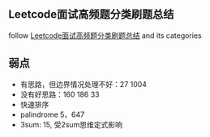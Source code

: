 ## Leetcode面试高频题分类刷题总结
follow [Leetcode面试高频题分类刷题总结](https://zhuanlan.zhihu.com/p/349940945) and its categories

## 弱点
* 有思路，但边界情况处理不好：27 1004
* 没有好思路：160 186 33
* 快速排序
* palindrome 5，647
* 3sum: 15, 受2sum思维定式影响
